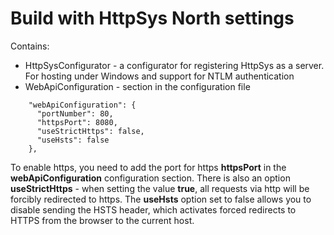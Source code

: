 # Build with HttpSys North settings

Contains:
* HttpSysConfigurator - a configurator for registering HttpSys as a server. For hosting under Windows and support for NTLM authentication
* WebApiConfiguration - section in the configuration file

```
    "webApiConfiguration": {
      "portNumber": 80,
      "httpsPort": 8080,
      "useStrictHttps": false,
      "useHsts": false
    },
```

To enable https, you need to add the port for https **httpsPort** in the **webApiConfiguration** configuration section.
There is also an option **useStrictHttps** - when setting the value **true**, all requests via http will be forcibly redirected to https.
The **useHsts** option set to false allows you to disable sending the HSTS header, which activates forced redirects to HTTPS from the browser to the current host.
